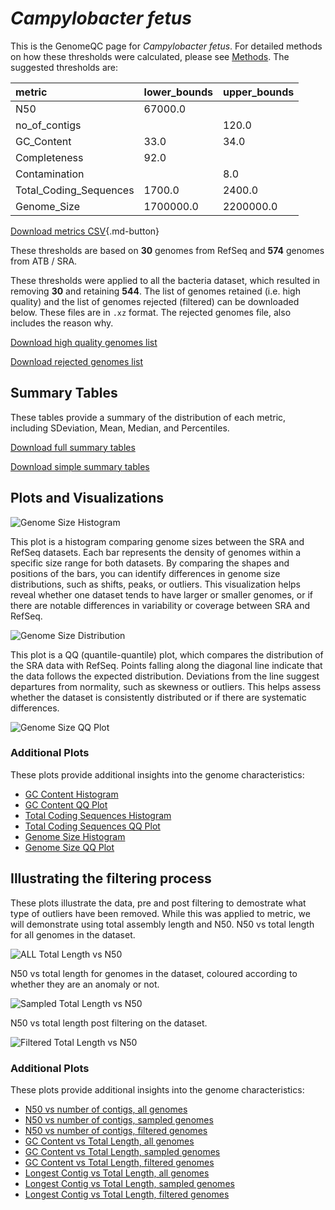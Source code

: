 # *Campylobacter fetus*

This is the GenomeQC page for *Campylobacter fetus*. For detailed methods on how these thresholds were calculated, please see [Methods](../../methods.md).
The suggested thresholds are: 

| metric                 | lower_bounds   | upper_bounds   |
|:-----------------------|:---------------|:---------------|
| N50                    | 67000.0        |                |
| no_of_contigs          |                | 120.0          |
| GC_Content             | 33.0           | 34.0           |
| Completeness           | 92.0           |                |
| Contamination          |                | 8.0            |
| Total_Coding_Sequences | 1700.0         | 2400.0         |
| Genome_Size            | 1700000.0      | 2200000.0      |

[Download metrics CSV](Campylobacter_fetus_metrics.csv){.md-button}


These thresholds are based on **30** genomes from RefSeq and **574** genomes from ATB / SRA.

These thresholds were applied to all the bacteria dataset, which resulted in removing **30** and retaining **544**.
The list of genomes retained (i.e. high quality) and the list of genomes rejected (filtered) can be downloaded below. These files are in `.xz` format. The rejected genomes file, also includes the reason why.

[Download high quality genomes list](Campylobacter_fetus_high_quality_genomes.csv.xz)


[Download rejected genomes list](Campylobacter_fetus_filtered_out_genomes.csv.xz)



## Summary Tables
These tables provide a summary of the distribution of each metric, including SDeviation, Mean, Median, and Percentiles.

[Download full summary tables](summary.csv)

[Download simple summary tables](selected_summary.csv)

## Plots and Visualizations

![Genome Size Histogram](Genome_Size_refseq_histogram_kde.png)

This plot is a histogram comparing genome sizes between the SRA and RefSeq datasets. Each bar represents the density of genomes within a specific size range for both datasets. By comparing the shapes and positions of the bars, you can identify differences in genome size distributions, such as shifts, peaks, or outliers. This visualization helps reveal whether one dataset tends to have larger or smaller genomes, or if there are notable differences in variability or coverage between SRA and RefSeq.

![Genome Size Distribution](Genome_Size_refseq_histogram_kde.png)

This plot is a QQ (quantile-quantile) plot, which compares the distribution of the SRA data with RefSeq. Points falling along the diagonal line indicate that the data follows the expected distribution. Deviations from the line suggest departures from normality, such as skewness or outliers. This helps assess whether the dataset is consistently distributed or if there are systematic differences.

![Genome Size QQ Plot](Genome_Size_refseq_qqplot.png)

### Additional Plots

These plots provide additional insights into the genome characteristics:

- [GC Content Histogram](GC_Content_refseq_histogram_kde.png)
- [GC Content QQ Plot](GC_Content_refseq_qqplot.png)
- [Total Coding Sequences Histogram](Total_Coding_Sequences_refseq_histogram_kde.png)
- [Total Coding Sequences QQ Plot](Total_Coding_Sequences_refseq_qqplot.png)
- [Genome Size Histogram](Genome_Size_refseq_histogram_kde.png)
- [Genome Size QQ Plot](Genome_Size_refseq_qqplot.png)
## Illustrating the filtering process
These plots illustrate the data, pre and post filtering to demostrate what type of outliers have been removed. While this was applied to metric, we will demonstrate using total assembly length and N50.
N50 vs total length for all genomes in the dataset.

![ALL Total Length vs N50](Campylobacter_fetus_all_total_length_N50.png)

N50 vs total length for genomes in the dataset, coloured according to whether they are an anomaly or not.

![Sampled Total Length vs N50](Campylobacter_fetus_sample_total_length_N50.png)

N50 vs total length post filtering on the dataset.

![Filtered Total Length vs N50](Campylobacter_fetus_filt_total_length_N50.png)

### Additional Plots

These plots provide additional insights into the genome characteristics:

- [N50 vs number of contigs, all genomes](Campylobacter_fetus_all_N50_number.png)
- [N50 vs number of contigs, sampled genomes](Campylobacter_fetus_sample_N50_number.png)
- [N50 vs number of contigs, filtered genomes](Campylobacter_fetus_filt_N50_number.png)
- [GC Content vs Total Length, all genomes](Campylobacter_fetus_all_total_length_GC_Content.png)
- [GC Content vs Total Length, sampled genomes](Campylobacter_fetus_sample_total_length_GC_Content.png)
- [GC Content vs Total Length, filtered genomes](Campylobacter_fetus_filt_total_length_GC_Content.png)
- [Longest Contig vs Total Length, all genomes](Campylobacter_fetus_all_total_length_longest.png)
- [Longest Contig vs Total Length, sampled genomes](Campylobacter_fetus_sample_total_length_longest.png)
- [Longest Contig vs Total Length, filtered genomes](Campylobacter_fetus_filt_total_length_longest.png)
